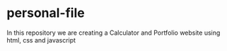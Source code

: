 # personal-file
In this repository we are creating a  Calculator and Portfolio website using html, css and javascript
